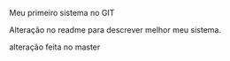 Meu primeiro sistema no GIT

Alteração no readme para descrever melhor meu sistema.

alteração feita no master
